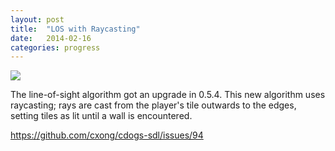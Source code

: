 ```yaml
---
layout: post
title:  "LOS with Raycasting"
date:   2014-02-16
categories: progress
---
```

![](https://raw.githubusercontent.com/cxong/cdogs-sdl/gh-pages/_posts/los.gif)

The line-of-sight algorithm got an upgrade in 0.5.4. This new algorithm uses raycasting; rays are cast from the player's tile outwards to the edges, setting tiles as lit until a wall is encountered.

<https://github.com/cxong/cdogs-sdl/issues/94>